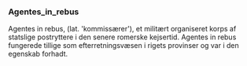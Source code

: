 ### Agentes_in_rebus


Agentes in rebus, (lat. 'kommissærer'), et militært organiseret korps af statslige postryttere i den senere romerske kejsertid. Agentes in rebus fungerede tillige som efterretningsvæsen i rigets provinser og var i den egenskab forhadt.